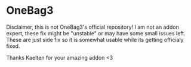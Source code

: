 # OneBag3
Disclaimer, this is not OneBag3's official repository! I am not an addon expert, these fix might be "unstable" or may have some small issues left.
These are just side fix so it is somewhat usable while its getting officialy fixed.

Thanks Kaelten for your amazing addon <3 
